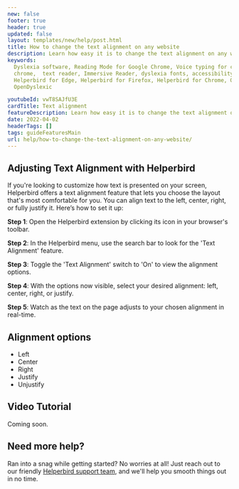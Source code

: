 ```yaml
---
new: false
footer: true
header: true
updated: false
layout: templates/new/help/post.html
title: How to change the text alignment on any website
description: Learn how easy it is to change the text alignment on any website.
keywords:
  Dyslexia software, Reading Mode for Google Chrome, Voice typing for chrome, Text to speech for
  chrome,  text reader, Immersive Reader, dyslexia fonts, accessibility software, dyslexia software,
  Helperbird for Edge, Helperbird for Firefox, Helperbird for Chrome, Opendyslexic for Chrome,
  OpenDyslexic

youtubeId: vwT8SAJfU3E
cardTitle: Text alignment
featureDescription: Learn how easy it is to change the text alignment on any website.
date: 2022-04-02
headerTags: []
tags: guideFeaturesMain
url: help/how-to-change-the-text-alignment-on-any-website/
---
```


## Adjusting Text Alignment with Helperbird

If you're looking to customize how text is presented on your screen, Helperbird offers a text alignment feature that lets you choose the layout that's most comfortable for you. You can align text to the left, center, right, or fully justify it. Here’s how to set it up:

**Step 1**: Open the Helperbird extension by clicking its icon in your browser's toolbar.

**Step 2**: In the Helperbird menu, use the search bar to look for the 'Text Alignment' feature.

**Step 3**: Toggle the 'Text Alignment' switch to 'On' to view the alignment options.

**Step 4**: With the options now visible, select your desired alignment: left, center, right, or justify.

**Step 5**: Watch as the text on the page adjusts to your chosen alignment in real-time.


## Alignment options

- Left
- Center
- Right
- Justify
- Unjustify



## Video Tutorial

Coming soon.



## Need more help?

Ran into a snag while getting started? No worries at all! Just reach out to our friendly [Helperbird support team](/support/), and we'll help you smooth things out in no time.



